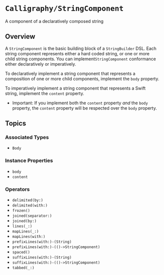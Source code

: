 # ``Calligraphy/StringComponent``

A component of a declaratively composed string

## Overview

A `StringComponent` is the basic building block of a ``StringBuilder`` DSL. Each string component represents either a hard coded string, or one or more child string components. You can implement`StringComponent` conformance either declaratively or imperatively. 

To declaratively implement a string component that represents a composition of one or more child components, implement the ``body`` property.

To imperatively implement a string component that represents a Swift string, implement the ``content`` property.

- Important: If you implement both the `content` property *and* the `body` property, the `content` property will be respected over the `body` property.

## Topics

### Associated Types

- ``Body``

### Instance Properties

- ``body``
- ``content``

### Operators

- ``delimited(by:)``
- ``delimited(with:)``
- ``frozen()``
- ``joined(separator:)``
- ``joined(by:)``
- ``lines(_:)``
- ``mapLines(_:)``
- ``mapLines(with:)``
- ``prefixLines(with:)-(String)``
- ``prefixLines(with:)-(()->StringComponent)``
- ``spaced()``
- ``suffixLines(with:)-(String)``
- ``suffixLines(with:)-(()->StringComponent)``
- ``tabbed(_:)``
